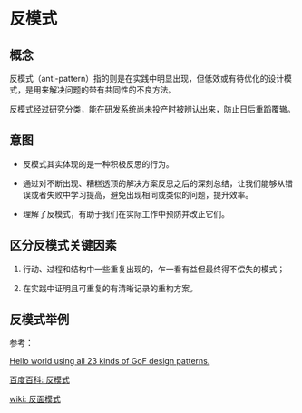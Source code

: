 # 反模式
## 概念
反模式（anti-pattern）指的则是在实践中明显出现，但低效或有待优化的设计模式，是用来解决问题的带有共同性的不良方法。

反模式经过研究分类，能在研发系统尚未投产时被辨认出来，防止日后重蹈覆辙。

## 意图
- 反模式其实体现的是一种积极反思的行为。

- 通过对不断出现、糟糕透顶的解决方案反思之后的深刻总结，让我们能够从错误或者失败中学习提高，避免出现相同或类似的问题，提升效率。

- 理解了反模式，有助于我们在实际工作中预防并改正它们。

## 区分反模式关键因素

1. 行动、过程和结构中一些重复出现的，乍一看有益但最终得不偿失的模式；

2. 在实践中证明且可重复的有清晰记录的重构方案。

## 反模式举例
参考：

[Hello world using all 23 kinds of GoF design patterns.](https://github.com/code4craft/hello-design-pattern)

[百度百科: 反模式](https://baike.baidu.com/item/%E5%8F%8D%E6%A8%A1%E5%BC%8F/442241)

[wiki: 反面模式](https://zh.wikipedia.org/wiki/%E5%8F%8D%E9%9D%A2%E6%A8%A1%E5%BC%8F)
